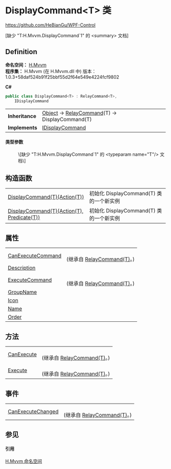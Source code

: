 # DisplayCommand&lt;T&gt; 类
https://github.com/HeBianGu/WPF-Control

\[缺少 "T:H.Mvvm.DisplayCommand`1" 的 &lt;summary&gt; 文档\]



## Definition
**命名空间：** <a href="2171cdff-f9c4-6682-6b3e-a29f9cee4c25">H.Mvvm</a>  
**程序集：** H.Mvvm (在 H.Mvvm.dll 中) 版本：1.0.3+58daf524b91f25bbf55d2f64e549e4224fcf9802

**C#**
``` C#
public class DisplayCommand<T> : RelayCommand<T>, 
	IDisplayCommand

```

<table><tr><td><strong>Inheritance</strong></td><td><a href="https://learn.microsoft.com/dotnet/api/system.object" target="_blank" rel="noopener noreferrer">Object</a>  →  <a href="c7c79648-f846-7092-0851-6fca12014d4f">RelayCommand</a>(T)  →  DisplayCommand(T)</td></tr>
<tr><td><strong>Implements</strong></td><td><a href="22e59109-3e83-ad78-ae20-5555811a0a85">IDisplayCommand</a></td></tr>
</table>



#### 类型参数
<dl><dt /><dd>\[缺少 "T:H.Mvvm.DisplayCommand`1" 的 &lt;typeparam name="T"/&gt; 文档\]</dd></dl>

## 构造函数
<table>
<tr>
<td><a href="a3d2e712-6c25-3b9a-a581-be6ed8f12551">DisplayCommand(T)(Action(T))</a></td>
<td>初始化 DisplayCommand(T) 类的一个新实例</td></tr>
<tr>
<td><a href="65426b56-e55a-d4b5-f08e-3d7dc09f3b54">DisplayCommand(T)(Action(T), Predicate(T))</a></td>
<td>初始化 DisplayCommand(T) 类的一个新实例</td></tr>
</table>

## 属性
<table>
<tr>
<td><a href="6398b2b2-b802-da89-513b-71d55f944929">CanExecuteCommand</a></td>
<td><br />(继承自 <a href="c7c79648-f846-7092-0851-6fca12014d4f">RelayCommand(T)</a>。)</td></tr>
<tr>
<td><a href="3b38c1c3-4da9-9791-5e68-3ef86225c0fa">Description</a></td>
<td> </td></tr>
<tr>
<td><a href="eee0b6a2-099d-4272-bbe8-d501a4c35e5c">ExecuteCommand</a></td>
<td><br />(继承自 <a href="c7c79648-f846-7092-0851-6fca12014d4f">RelayCommand(T)</a>。)</td></tr>
<tr>
<td><a href="9e9ab206-a215-a90b-573e-96fa717e5a1b">GroupName</a></td>
<td> </td></tr>
<tr>
<td><a href="d0bfb106-a7d4-7ae7-b0a3-2bc4f36d439b">Icon</a></td>
<td> </td></tr>
<tr>
<td><a href="5540b70c-891c-dfa7-3415-93b977bf15b5">Name</a></td>
<td> </td></tr>
<tr>
<td><a href="358dee26-1f7f-ec32-c402-9086daae9ef3">Order</a></td>
<td> </td></tr>
</table>

## 方法
<table>
<tr>
<td><a href="6b93d207-d63a-d9de-5b5c-e05ba1e070bf">CanExecute</a></td>
<td><br />(继承自 <a href="c7c79648-f846-7092-0851-6fca12014d4f">RelayCommand(T)</a>。)</td></tr>
<tr>
<td><a href="41577f21-3dfb-c4ee-f841-407bc45b0db8">Execute</a></td>
<td><br />(继承自 <a href="c7c79648-f846-7092-0851-6fca12014d4f">RelayCommand(T)</a>。)</td></tr>
</table>

## 事件
<table>
<tr>
<td><a href="214d43d4-551a-2b8b-b5f0-a7de53d13c7c">CanExecuteChanged</a></td>
<td><br />(继承自 <a href="c7c79648-f846-7092-0851-6fca12014d4f">RelayCommand(T)</a>。)</td></tr>
</table>

## 参见


#### 引用
<a href="2171cdff-f9c4-6682-6b3e-a29f9cee4c25">H.Mvvm 命名空间</a>  
